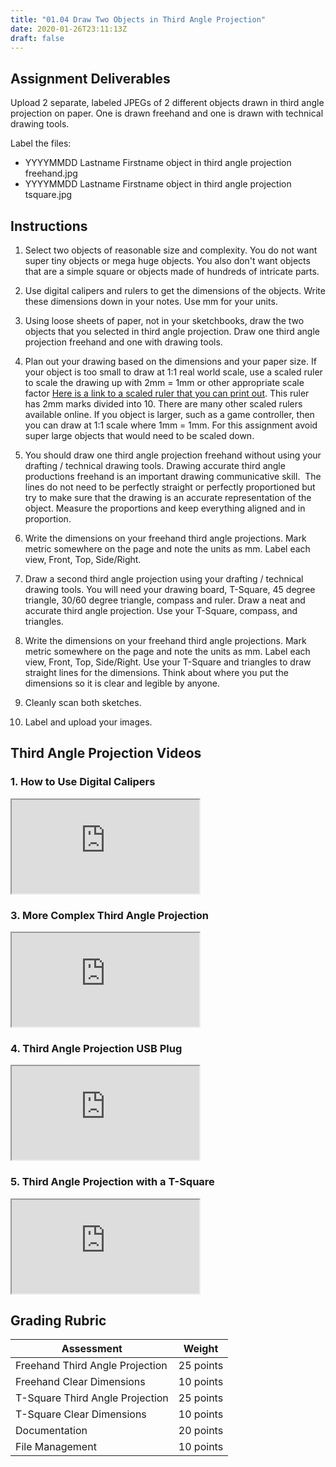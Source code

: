 ```yaml
---
title: "01.04 Draw Two Objects in Third Angle Projection"
date: 2020-01-26T23:11:13Z
draft: false
---
```


## Assignment Deliverables

Upload 2 separate, labeled JPEGs of 2 different objects drawn in third angle projection on paper. One is drawn freehand and one is drawn with technical drawing tools.

Label the files:

- YYYYMMDD Lastname Firstname object in third angle projection freehand.jpg
- YYYYMMDD Lastname Firstname object in third angle projection tsquare.jpg

## Instructions

1. Select two objects of reasonable size and complexity. You do not want super tiny objects or mega huge objects. You also don't want objects that are a simple square or objects made of hundreds of intricate parts.

2. Use digital calipers and rulers to get the dimensions of the objects. Write these dimensions down in your notes. Use mm for your units.

3. Using loose sheets of paper, <span>not</span> in your sketchbooks, draw the two objects that you selected in third angle projection. Draw one third angle projection freehand and one with drawing tools.

4. Plan out your drawing based on the dimensions and your paper size. If your object is too small to draw at 1:1 real world scale, use a scaled ruler to scale the drawing up with 2mm = 1mm or other appropriate scale factor [Here is a link to a scaled ruler that you can print out](2022-half-scale-mm-printable-ruler.pdf). This ruler has 2mm marks divided into 10. There are many other scaled rulers available online. If you object is larger, such as a game controller, then you can draw at 1:1 scale where 1mm = 1mm. For this assignment avoid super large objects that would need to be scaled down.

5. You should draw one third angle projection freehand without using your drafting / technical drawing tools. Drawing accurate third angle productions freehand is an important drawing communicative skill.  The lines do not need to be perfectly straight or perfectly proportioned but try to make sure that the drawing is an accurate representation of the object. Measure the proportions and keep everything aligned and in proportion.

6. Write the dimensions on your freehand third angle projections. Mark metric somewhere on the page and note the units as mm. Label each view, Front, Top, Side/Right.

7. Draw a second third angle projection using your drafting / technical drawing tools. You will need your drawing board, T-Square, 45 degree triangle, 30/60 degree triangle, compass and ruler. Draw a neat and accurate third angle projection. Use your T-Square, compass, and triangles.

8. Write the dimensions on your freehand third angle projections. Mark metric somewhere on the page and note the units as mm. Label each view, Front, Top, Side/Right. Use your T-Square and triangles to draw straight lines for the dimensions. Think about where you put the dimensions so it is clear and legible by anyone.

9. Cleanly scan both sketches.

10. Label and upload your images.

## Third Angle Projection Videos

<div class="tutorial-video-grid">

<div class="video-card">

### 1. How to Use Digital Calipers

<div class="iframe-16-9-container"><iframe class="youTubeIframe" src="https://www.youtube.com/embed/oOZjbbe6YZk" width="300" height="150" allowfullscreen="allowfullscreen"></iframe></div>

</div>

<div class="video-card">

### 3. More Complex Third Angle Projection

<div class="iframe-16-9-container"><iframe class="youTubeIframe" src="https://www.youtube.com/embed/QTMfdxI5QYk" width="300" height="150" allowfullscreen="allowfullscreen"></iframe></div>

</div>

<div class="video-card">

### 4. Third Angle Projection USB Plug

<div class="iframe-16-9-container"><iframe class="youTubeIframe" src="https://www.youtube.com/embed/2xS3AzFV7gs" width="300" height="150" allowfullscreen="allowfullscreen"></iframe></div>

</div>

<div class="video-card">

### 5. Third Angle Projection with a T-Square

<div class="iframe-16-9-container"><iframe class="youTubeIframe" src="https://www.youtube.com/embed/jfrTuoI6hBQ" width="300" height="150" allowfullscreen="allowfullscreen"></iframe></div>

</div>
</div>

## Grading Rubric

<div class="responsive-table-markdown">

| Assessment                      | Weight    |
| ------------------------------- | --------- |
| Freehand Third Angle Projection | 25 points |
| Freehand Clear Dimensions       | 10 points |
| T-Square Third Angle Projection | 25 points |
| T-Square Clear Dimensions       | 10 points |
| Documentation                   | 20 points |
| File Management                 | 10 points |

</div>
